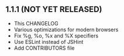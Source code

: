 ## 1.1.1 (NOT YET RELEASED)

* This CHANGELOG
* Various optimizations for modern browsers
* Fix %g, %o, %x and %X specifiers
* Use ESLint instead of JSHint
* Add CONTRIBUTORS file
